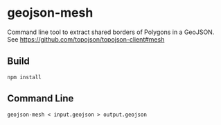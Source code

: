 # geojson-mesh

Command line tool to extract shared borders of Polygons in a GeoJSON. See https://github.com/topojson/topojson-client#mesh

## Build

    npm install

## Command Line

    geojson-mesh < input.geojson > output.geojson
